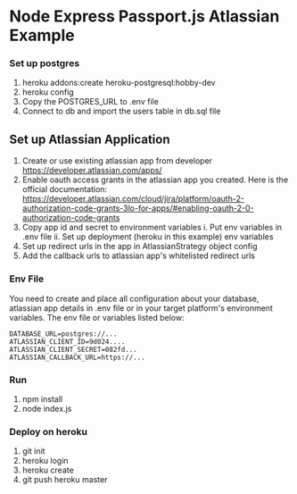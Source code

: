 # Node Express Passport.js Atlassian Example


### Set up postgres

1. heroku addons:create heroku-postgresql:hobby-dev
2. heroku config
3. Copy the POSTGRES_URL to .env file
4. Connect to db and import the users table in db.sql file


## Set up Atlassian Application

1. Create or use existing atlassian app from developer https://developer.atlassian.com/apps/
2. Enable oauth access grants in the atlassian app you created. Here is the official documentation: https://developer.atlassian.com/cloud/jira/platform/oauth-2-authorization-code-grants-3lo-for-apps/#enabling-oauth-2-0-authorization-code-grants
3. Copy app id and secret to environment variables
  i. Put env variables in .env file
  ii. Set up deployment (heroku in this example) env variables
4. Set up redirect urls in the app in AtlassianStrategy object config
5. Add the callback urls to atlassian app's whitelisted redirect urls


### Env File

You need to create and place all configuration about your database, atlassian app details in .env file or in your target platform's environment variables. The env file or variables listed below:

```
DATABASE_URL=postgres://...
ATLASSIAN_CLIENT_ID=9d024....
ATLASSIAN_CLIENT_SECRET=082fd...
ATLASSIAN_CALLBACK_URL=https://...
```

### Run

1. npm install
2. node index.js


### Deploy on heroku

1. git init
2. heroku login
3. heroku create
4. git push heroku master